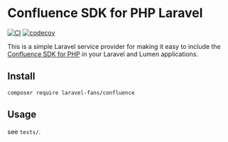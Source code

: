 # Confluence SDK for PHP Laravel
[![CI](https://github.com/laravel-fans/confluence-sdk-laravel/actions/workflows/ci.yml/badge.svg?branch=main)](https://github.com/laravel-fans/confluence-sdk-laravel/actions/workflows/ci.yml)
[![codecov](https://codecov.io/gh/laravel-fans/confluence-sdk-laravel/branch/main/graph/badge.svg?token=pfLSGOci17)](https://codecov.io/gh/laravel-fans/confluence-sdk-laravel)

This is a simple Laravel service provider for making it easy to include the [Confluence SDK for PHP](https://github.com/sinkcup/confluence-sdk-php) in your Laravel and Lumen applications.

## Install

```shell
composer require laravel-fans/confluence
```

## Usage

see `tests/`.
